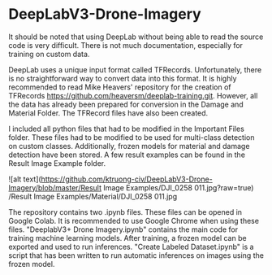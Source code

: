 # DeepLabV3-Drone-Imagery
It should be noted that using DeepLab without being able to read the source code is very difficult. There is not much documentation, especially for training on custom data.

DeepLab uses a unique input format called TFRecords. Unfortunately, there is no straightforward way to convert data into this format. It is highly recommended to read Mike Heavers' repository for the creation of TFRecords https://github.com/heaversm/deeplab-training.git. However, all the data has already been prepared for conversion in the Damage and Material Folder. The TFRecord files have also been created.

I included all python files that had to be modified in the Important Files folder. These files had to be modified to be used for multi-class detection on custom classes. Additionally, frozen models for material and damage detection have been stored. A few result examples can be found in the Result Image Example folder.

![alt text](https://github.com/ktruong-civ/DeepLabV3-Drone-Imagery/blob/master/Result Image Examples/DJI_0258 011.jpg?raw=true)
/Result Image Examples/Material/DJI_0258 011.jpg

The repository contains two .ipynb files. These files can be opened in Google Colab. It is recommended to use Google Chrome when using these files. "DeeplabV3+ Drone Imagery.ipynb" contains the main code for training machine learning models. After training, a frozen model can be exported and used to run inferences. "Create Labeled Dataset.ipynb" is a script that has been written to run automatic inferences on images using the frozen model.


